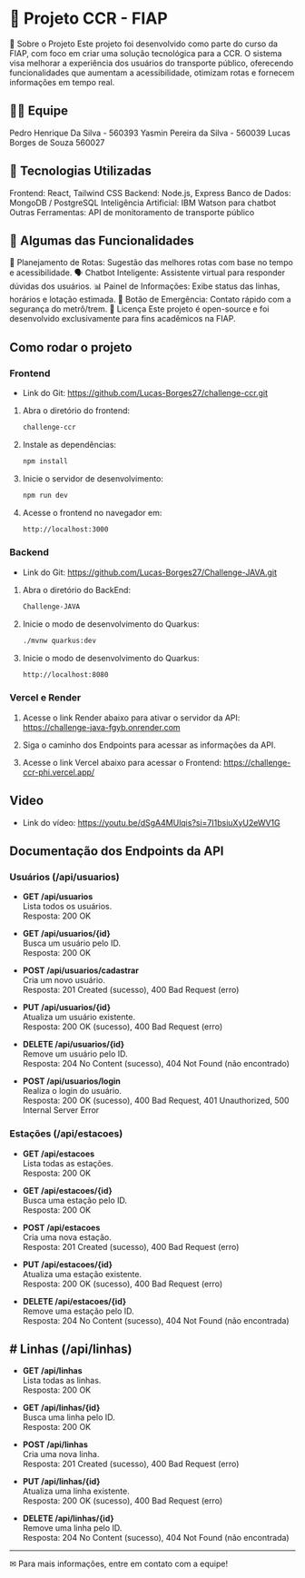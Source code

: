 # 🚆 Projeto CCR - FIAP

📌 Sobre o Projeto Este projeto foi desenvolvido como parte do curso da FIAP, com foco em criar uma solução tecnológica para a CCR. O sistema visa melhorar a experiência dos usuários do transporte público, oferecendo funcionalidades que aumentam a acessibilidade, otimizam rotas e fornecem informações em tempo real.

 ## 👨‍💻 Equipe

Pedro Henrique Da Silva - 560393
Yasmin Pereira da Silva - 560039
Lucas Borges de Souza 560027

## 🔧 Tecnologias Utilizadas

Frontend: React, Tailwind CSS
Backend: Node.js, Express
Banco de Dados: MongoDB / PostgreSQL
Inteligência Artificial: IBM Watson para chatbot
Outras Ferramentas: API de monitoramento de transporte público

## 🚀 Algumas das Funcionalidades

📍 Planejamento de Rotas: Sugestão das melhores rotas com base no tempo e acessibilidade.
🗣 Chatbot Inteligente: Assistente virtual para responder dúvidas dos usuários.
📊 Painel de Informações: Exibe status das linhas, horários e lotação estimada.
🔴 Botão de Emergência: Contato rápido com a segurança do metrô/trem.
📜 Licença Este projeto é open-source e foi desenvolvido exclusivamente para fins acadêmicos na FIAP.

## Como rodar o projeto

### Frontend
- Link do Git: https://github.com/Lucas-Borges27/challenge-ccr.git

1. Abra o diretório do frontend:
   ```bash
   challenge-ccr
   ```
2. Instale as dependências:
    ```bash
    npm install
    ```
3. Inicie o servidor de desenvolvimento:
    ```bash
    npm run dev
    ```
4. Acesse o frontend no navegador em:
    ```bash
    http://localhost:3000
    ```

### Backend
- Link do Git: https://github.com/Lucas-Borges27/Challenge-JAVA.git

1. Abra o diretório do BackEnd:
   ```bash
   Challenge-JAVA
   ```
2. Inicie o modo de desenvolvimento do Quarkus:
    ```bash
    ./mvnw quarkus:dev
    ```
3. Inicie o modo de desenvolvimento do Quarkus:
    ```bash
    http://localhost:8080
    ```

### Vercel e Render
1. Acesse o link Render abaixo para ativar o servidor da API: 
https://challenge-java-fgyb.onrender.com

2. Siga o caminho dos Endpoints para acessar as informações da API.

3. Acesse o link Vercel abaixo para acessar o Frontend:
https://challenge-ccr-phi.vercel.app/

## Video
- Link do vídeo: https://youtu.be/dSgA4MUlqis?si=7I1bsiuXyU2eWV1G

## Documentação dos Endpoints da API

### Usuários (/api/usuarios)

- **GET /api/usuarios**  
  Lista todos os usuários.  
  Resposta: 200 OK

- **GET /api/usuarios/{id}**  
  Busca um usuário pelo ID.  
  Resposta: 200 OK

- **POST /api/usuarios/cadastrar**  
  Cria um novo usuário.  
  Resposta: 201 Created (sucesso), 400 Bad Request (erro)

- **PUT /api/usuarios/{id}**  
  Atualiza um usuário existente.  
  Resposta: 200 OK (sucesso), 400 Bad Request (erro)

- **DELETE /api/usuarios/{id}**  
  Remove um usuário pelo ID.  
  Resposta: 204 No Content (sucesso), 404 Not Found (não encontrado)

- **POST /api/usuarios/login**  
  Realiza o login do usuário.  
  Resposta: 200 OK (sucesso), 400 Bad Request, 401 Unauthorized, 500 Internal Server Error

### Estações (/api/estacoes)

- **GET /api/estacoes**  
  Lista todas as estações.  
  Resposta: 200 OK

- **GET /api/estacoes/{id}**  
  Busca uma estação pelo ID.  
  Resposta: 200 OK

- **POST /api/estacoes**  
  Cria uma nova estação.  
  Resposta: 201 Created (sucesso), 400 Bad Request (erro)

- **PUT /api/estacoes/{id}**  
  Atualiza uma estação existente.  
  Resposta: 200 OK (sucesso), 400 Bad Request (erro)

- **DELETE /api/estacoes/{id}**  
  Remove uma estação pelo ID.  
  Resposta: 204 No Content (sucesso), 404 Not Found (não encontrada)

## # Linhas (/api/linhas)

- **GET /api/linhas**  
  Lista todas as linhas.  
  Resposta: 200 OK

- **GET /api/linhas/{id}**  
  Busca uma linha pelo ID.  
  Resposta: 200 OK

- **POST /api/linhas**  
  Cria uma nova linha.  
  Resposta: 201 Created (sucesso), 400 Bad Request (erro)

- **PUT /api/linhas/{id}**  
  Atualiza uma linha existente.  
  Resposta: 200 OK (sucesso), 400 Bad Request (erro)

- **DELETE /api/linhas/{id}**  
  Remove uma linha pelo ID.  
  Resposta: 204 No Content (sucesso), 404 Not Found (não encontrada)

---

✉ Para mais informações, entre em contato com a equipe!
